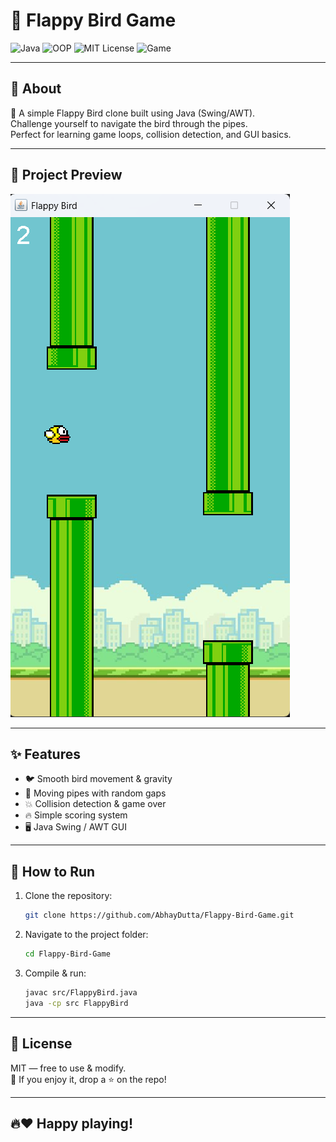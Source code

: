 # 🐥 Flappy Bird Game

![Java](https://img.shields.io/badge/Java-17-red)
![OOP](https://img.shields.io/badge/OOP-Yes-blue)
![MIT License](https://img.shields.io/badge/License-MIT-yellow)
![Game](https://img.shields.io/badge/Game-Arcade-green)

---

## 🚀 About
🐤 A simple Flappy Bird clone built using Java (Swing/AWT).  
Challenge yourself to navigate the bird through the pipes.  
Perfect for learning game loops, collision detection, and GUI basics.

---

## 📸 Project Preview
![Flappy Bird Preview](assets/screenshot.png)


---

## ✨ Features
- 🐦 Smooth bird movement & gravity
- 🚀 Moving pipes with random gaps
- 💥 Collision detection & game over
- 🔥 Simple scoring system
- 🖥️ Java Swing / AWT GUI

---

## 🚀 How to Run
1. Clone the repository:
    ```bash
    git clone https://github.com/AbhayDutta/Flappy-Bird-Game.git
    ```
2. Navigate to the project folder:
    ```bash
    cd Flappy-Bird-Game
    ```
3. Compile & run:
    ```bash
    javac src/FlappyBird.java
    java -cp src FlappyBird
    ```

---

## 📝 License
MIT — free to use & modify.  
💖 If you enjoy it, drop a ⭐ on the repo!

---

## 🔥❤️ Happy playing!
